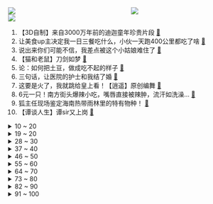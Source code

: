 <div >
	<a style="float:left;width:55%;" href = "https://github.com/anuraghazra/github-readme-stats">
	 <img src = "https://github-readme-stats.vercel.app/api?username=iuuuuuaena&theme=buefy&show_icons=true"/>
	</a>
	<a  style="float:right;width:45%" href = "https://github.com/anuraghazra/github-readme-stats">
	 <img  src="https://github-readme-stats.vercel.app/api/top-langs/?username=anuraghazra&layout=compact"/>
	</a>
	</div>

[![](https://img.shields.io/badge/jxd-@jxdgogogo.xyz-yellowgreen.svg)](https://www.jxdgogogo.xyz)<br>
1. 【3D自制】来自3000万年前的迪迦童年珍贵片段 [:link:](//www.bilibili.com/video/BV1Wf4y1g7SY) <br>
2. 让美食up主决定我一日三餐吃什么，小伙一天跑400公里都吃了啥 [:link:](//www.bilibili.com/video/BV1mQ4y1B7HQ) <br>
3. 说出来你们可能不信，我差点被这个小姑娘难住了 [:link:](//www.bilibili.com/video/BV1934y1U7k8) <br>
4. 【猫和老鼠】刀剑如梦 [:link:](//www.bilibili.com/video/BV1hL4y167Ep) <br>
5. 论：如何把土豆，做成吃不起的样子 [:link:](//www.bilibili.com/video/BV1uh411n75G) <br>
6. 三句话，让医院的护士和我结了婚 [:link:](//www.bilibili.com/video/BV1J34y1S7Xq) <br>
7. 这要是火了，我就跳给皇上看！【逍遥】原创编舞 [:link:](//www.bilibili.com/video/BV12q4y1V7u9) <br>
8. 6元一只！南方街头爆辣小吃，嘴唇直接被辣肿，流汗如洗澡... [:link:](//www.bilibili.com/video/BV1hq4y1d7Eu) <br>
9. 狐主任现场鉴定海南热带雨林里的特有物种！ [:link:](//www.bilibili.com/video/BV1kQ4y1X7tV) <br>
10. 【谭谈人生】谭sir又上岗 [:link:](//www.bilibili.com/video/BV173411C7LV) <br>
<details>
<summary>10 ~ 20</summary>

11. 匪个锤子，摇起来了！ [:link:](//www.bilibili.com/video/BV1cr4y1m7Pe) <br>
12. 海南热带雨林国家公园：我看得懂，并且我大受震撼。 [:link:](//www.bilibili.com/video/BV1sL4y1678W) <br>
13. @宋冬野：吸毒艺人想复出，缉毒警察能复活嘛？ [:link:](//www.bilibili.com/video/BV1HT4y1o7q2) <br>
14. 被质疑“乌鱼汤”加奶？一镜到底带大家目睹鱼汤变白全过程 [:link:](//www.bilibili.com/video/BV1Hq4y157T8) <br>
15. 2021年10月12日，分享一首歌。 [:link:](//www.bilibili.com/video/BV1sL4y16711) <br>
16. 《文艺复兴》 [:link:](//www.bilibili.com/video/BV1ET4y1o7Wy) <br>
17. 民警帮大爷找牛，结果大爷的“废话文学”把民警整崩溃了…… [:link:](//www.bilibili.com/video/BV1Cf4y1c7mG) <br>
18. 我不高 [:link:](//www.bilibili.com/video/BV1Gf4y1g7b1) <br>
19. 【建议收藏】最近频繁出现的Win10/11 网络断连，无网络原因及解决方法 [:link:](//www.bilibili.com/video/BV1v44y1x7zM) <br>
</details>
<details>
<summary>19 ~ 20</summary>

20. 【飘飘】他能洗白，才是真悲哀 [:link:](//www.bilibili.com/video/BV1W34y1S7KP) <br>
21. 西安体育学院新生断网后，楼梯道内以武会友代替自我介绍 [:link:](//www.bilibili.com/video/BV1GL411G71H) <br>
22. 这才是文化膨胀！！当岩彩画遇上汉服 [:link:](//www.bilibili.com/video/BV14U4y1w7fn) <br>
23. 《原神》EP - 放浪不羁之客 [:link:](//www.bilibili.com/video/BV1wq4y157oC) <br>
24. 【时代少年团】B站独家探班来啦！练习室PK会上瘾！——运动少年特辑 [:link:](//www.bilibili.com/video/BV1LU4y1F7tk) <br>
25. 翻谁谁死！这种翻牌子太刺激了！国产古装大戏《琅琊榜》第二期 [:link:](//www.bilibili.com/video/BV1Qf4y177AD) <br>
26. 【围炉夜话】为何我们如此贫穷？不只是缺钱那么简单。 [:link:](//www.bilibili.com/video/BV1XL41137zh) <br>
27. 国外专业音乐人如何评价韩红？ [:link:](//www.bilibili.com/video/BV173411C7EU) <br>
28. 在家做焖饭的n种方法，手残党也可以做好！ [:link:](//www.bilibili.com/video/BV16u411Z7Pj) <br>
</details>
<details>
<summary>28 ~ 30</summary>

29. 吴京又被逼捐，《长津湖》在吃人血馒头？键盘侠在杀死中国电影【洞察社会系列53】 [:link:](//www.bilibili.com/video/BV1WT4y1o7Lr) <br>
30. 古法制墨（全集） [:link:](//www.bilibili.com/video/BV1w34y1m7D2) <br>
31. 我叔从乡下回来了，我内心十分激动。 [:link:](//www.bilibili.com/video/BV1n3411C7eH) <br>
32. 百人海王？一线引退？相亲相到一半突然爆黑料可太刺激了！【阅片无数Ⅱ 22】 [:link:](//www.bilibili.com/video/BV1uT4y1o7ww) <br>
33. 【原神】2.2版本鹤观地区 宝箱全收集！（持续更新中） [:link:](//www.bilibili.com/video/BV19R4y1E7bJ) <br>
34. 力压《长津湖》，豆瓣9.1，抗美援朝题材神作《功勋》究竟好在哪里？【毒舌的南瓜】 [:link:](//www.bilibili.com/video/BV1z44y1x7tP) <br>
35. 【4K】GALA《追梦赤子心》歌唱不老岁月，永远致敬青春！ [:link:](//www.bilibili.com/video/BV1ob4y187YS) <br>
36. 海岛生活简简单单，随便整点龙虾和鲍鱼，珊瑚玉当烤炉 [:link:](//www.bilibili.com/video/BV1Uf4y177Tt) <br>
37. LOL手游最骚套路！混元霹雳功盲仔！【罗汉鬼套路】 [:link:](//www.bilibili.com/video/BV1dh411J7A7) <br>
</details>
<details>
<summary>37 ~ 40</summary>

38. 我把世界第一台笔记本，拆了！ [:link:](//www.bilibili.com/video/BV1bb4y1Y7tL) <br>
39. 如果在学校表演《杰哥不要》 [:link:](//www.bilibili.com/video/BV1Cq4y1d7bP) <br>
40. 《心海！带我走吧！》 [:link:](//www.bilibili.com/video/BV1eQ4y1D7yi) <br>
41. B站up主面试字节跳动有感 [:link:](//www.bilibili.com/video/BV1ET4y1o7Mk) <br>
42. 解析showmaker征服者长剑妖姬的秘密 兵线理解才是克制加里奥的关键 [:link:](//www.bilibili.com/video/BV1kh411J7N7) <br>
43. 拿到埃洛伊一定要白嫖的奖励！ [:link:](//www.bilibili.com/video/BV1RL41137Mc) <br>
44. 【啊粥】人民的名义：李达康如何奇袭高育良？ [:link:](//www.bilibili.com/video/BV1444y1x7sa) <br>
45. 大米里的黑色小虫子，是从哪里冒出来的？ [:link:](//www.bilibili.com/video/BV1uq4y157uH) <br>
46. 【大司马Vlog】消失的一个月里，我都去干了什么 [:link:](//www.bilibili.com/video/BV1W44y1x7xh) <br>
</details>
<details>
<summary>46 ~ 50</summary>

47. 极限暴力摧残后，德系、日系、美系车谁能幸存？ [:link:](//www.bilibili.com/video/BV1nq4y1V7ZU) <br>
48. 86版西游记新皮肤CG正片——高能来袭！用王者荣耀打开西游记！ [:link:](//www.bilibili.com/video/BV1vR4y1H754) <br>
49. 同时触发一百个老鼠夹会发生什么？ [:link:](//www.bilibili.com/video/BV1Zr4y127ry) <br>
50. 成都农村小哥欠200万巨款，靠卖毛肚火锅还清，6毛一斤卖到68一斤，太励志了 [:link:](//www.bilibili.com/video/BV1VT4y1o77Z) <br>
51. 宋冬野：缉毒警察的牺牲跟我有什么关系？ [:link:](//www.bilibili.com/video/BV1Nf4y1g7FU) <br>
52. 跪了跪了！折腾这么久就是为了骗人……彻底上当！ [:link:](//www.bilibili.com/video/BV15T4y1o7oF) <br>
53. 只有成熟的男人才不会跟你计较 [:link:](//www.bilibili.com/video/BV1SQ4y1B7ua) <br>
54. 泰迪对路人狂吠不止，半路杀出只猫咪对其一顿胖揍，网友直呼痛快 [:link:](//www.bilibili.com/video/BV1jL411G7y1) <br>
55. 谢谢粉丝的信任，但没有下次了！ [:link:](//www.bilibili.com/video/BV1244y1x7m9) <br>
</details>
<details>
<summary>55 ~ 60</summary>

56. 【爷青回】陈奕迅《十年》最高音质版本！现象级神曲！ [:link:](//www.bilibili.com/video/BV1kf4y1778U) <br>
57. 这个世界上有两种人，一种人是正常人，还有你这种人 [:link:](//www.bilibili.com/video/BV1tT4y1o7Y1) <br>
58. 吉他弹唱《明明就》 [:link:](//www.bilibili.com/video/BV1pP4y1t7wE) <br>
59. 【艾叔】探秘8吨重金库大门后，收藏百万枚硬币的豪宅长什么样 [:link:](//www.bilibili.com/video/BV1Kv41137Dg) <br>
60. 💰 零 元 鸭 店 🦆 [:link:](//www.bilibili.com/video/BV1H3411C7U9) <br>
61. 我老婆的表白 [:link:](//www.bilibili.com/video/BV1hQ4y1B7Pr) <br>
62. 这个记者捡烟头吃剩饭假扮智障，500块钱被人卖进黑窑厂！ [:link:](//www.bilibili.com/video/BV1Zq4y1d7Fc) <br>
63. 后来才发现他根本不是演出来的！！！ [:link:](//www.bilibili.com/video/BV1KT4y1o7qy) <br>
64. 买了一箱蚊子回家，转眼就被家里猫吃完了！这就是生物灭蚊？ [:link:](//www.bilibili.com/video/BV1PL411G7fH) <br>
</details>
<details>
<summary>64 ~ 70</summary>

65. 格局打开！李幼斌谈“不男不女”审美、“饭圈”等追星乱象 [:link:](//www.bilibili.com/video/BV13Q4y1D785) <br>
66. 我们做了一个软件，专门对付山寨机 [:link:](//www.bilibili.com/video/BV1YL4y167Go) <br>
67. 【罗翔】如何判断某案件是否是过失致人死亡罪？说实话，很难 [:link:](//www.bilibili.com/video/BV1kq4y1V7zG) <br>
68. 2021第二季沙雕新闻盘点！反转反转再反转，套路套路反套路 [:link:](//www.bilibili.com/video/BV16Q4y1B7B8) <br>
69. 关于人情和借钱，今天就借着段子来讲心里话 [:link:](//www.bilibili.com/video/BV1JL4y167p8) <br>
70. 你礼貌吗？？？？ [:link:](//www.bilibili.com/video/BV1f34y127Ey) <br>
71. 不要给耳机取奇怪的名字啊啊啊！！ [:link:](//www.bilibili.com/video/BV1x34y1S7yj) <br>
72. 老婆饼里没老婆,饺子馆里没饺子,炸串竟然这么好吃~美食探店/无广试吃员 [:link:](//www.bilibili.com/video/BV1YR4y1H7wo) <br>
73. 人到绝境中，一定会遇见贵人！ [:link:](//www.bilibili.com/video/BV1GT4y1o7ym) <br>
</details>
<details>
<summary>73 ~ 80</summary>

74. 小板栗生气了，要打死几个马里奥才能开心 [:link:](//www.bilibili.com/video/BV1AT4y1o7Fy) <br>
75. 《这就是身法》 [:link:](//www.bilibili.com/video/BV1b3411C7Br) <br>
76. 是时候跟大家同步一下恋爱进度了~~ [:link:](//www.bilibili.com/video/BV1Lq4y1573k) <br>
77. 都进来学习学习：什么是钓鱼执法！！！ [:link:](//www.bilibili.com/video/BV1yL41137hT) <br>
78. 【告别瘦弱】男生怎么练才能显壮?!(含详细计划) [:link:](//www.bilibili.com/video/BV1VQ4y1D7gk) <br>
79. 【开箱】Switch OLED 来了！全面了解！屏幕提升有多大？｜小宁子 [:link:](//www.bilibili.com/video/BV1kv411g7DC) <br>
80. 试吃北海极品岩蚝，饱满多汁，独家蒜蓉酱烤，吃的根本停不下来 [:link:](//www.bilibili.com/video/BV1Cf4y177Qw) <br>
81. 后续，关于我和我前男友成为对门后的第二次社死 [:link:](//www.bilibili.com/video/BV1pf4y1g76a) <br>
82. 90年后才被封神的克苏鲁神话巨制，到底有多超前？ [:link:](//www.bilibili.com/video/BV1VU4y1F7J1) <br>
</details>
<details>
<summary>82 ~ 90</summary>

83. 【赛事晚自习178】RNG的卡牌体系到底强在哪里？PSG VS RNG细节复盘 [:link:](//www.bilibili.com/video/BV1ZP4y187uU) <br>
84. “卧槽！20s央视记者就震撼了，后面她以为是墙” [:link:](//www.bilibili.com/video/BV19f4y177Co) <br>
85. 【兔总裁】下班了！偷偷跳个舞应该没人发现吧~ [:link:](//www.bilibili.com/video/BV1Kf4y1g7j4) <br>
86. 【S11全球总决赛】小组赛 10月12日 T1 vs EDG [:link:](//www.bilibili.com/video/BV1xL411G7db) <br>
87. 巴依老爷 厨子探店¥413 [:link:](//www.bilibili.com/video/BV1GU4y1F7qU) <br>
88. 感受来自熊妈妈的爱！玩到头皮发麻！小木屋里全都是爆炸熊，每一步都必须非常小心！黑暗欺骗 埋没熊渊 [:link:](//www.bilibili.com/video/BV1nq4y1d7Fx) <br>
89. 大庆赶海，退潮后发现猫眼螺随着潮水搁浅在沙滩上，还有大个生蚝 [:link:](//www.bilibili.com/video/BV1Xq4y1d7uK) <br>
90. 最惨的永远是无脸羊 [:link:](//www.bilibili.com/video/BV1nQ4y1D7NG) <br>
91. 猫妈：你跟他们走吧，不要和我流浪了 [:link:](//www.bilibili.com/video/BV1GT4y1o7e9) <br>
</details>
<details>
<summary>91 ~ 100</summary>

92. 身高不足173的男生，到底能不能把风衣穿帅？ [:link:](//www.bilibili.com/video/BV1Gb4y1Y7tj) <br>
93. 奇迹出现！误诊20年，没想到不是肌营养不良是肌炎，然后我可能有的治啦！ [:link:](//www.bilibili.com/video/BV1hT4y1f7dq) <br>
94. 女子见写代码老公太辛苦，特意煮鸡汤补一补，看到其后脑勺沉默了 [:link:](//www.bilibili.com/video/BV1M34y1S7Aq) <br>
95. 极危！把女友口红熔化成颜料给她画画！会被暴打吗？ [:link:](//www.bilibili.com/video/BV1Cv411g7Vd) <br>
96. 环球影城！噩梦开始的地方！ [:link:](//www.bilibili.com/video/BV1V34y1S7yy) <br>
97. 吴京：“别搞特殊，到这儿就是干活来了。” [:link:](//www.bilibili.com/video/BV1Uh411J7CZ) <br>
98. 花30元吃西安电子科技大学食堂，拉条子满满一盆，9元一大碗螺蛳粉加自带炸蛋太爽啦！ [:link:](//www.bilibili.com/video/BV1Vq4y157Wg) <br>
99. 同时操作2个号上分 逐渐奔放开始起飞 [:link:](//www.bilibili.com/video/BV1r44y1x7Cc) <br>
